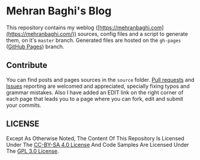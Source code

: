 # Mehran Baghi's Blog
This repository contains my weblog
([https://mehranbaghi.com](https://mehranbaghi.com/)) sources, config files and
a script to generate them, on it's `master` branch. Generated files are hosted
on the `gh-pages` ([GitHub Pages](https://pages.github.com/)) branch.

## Contribute
You can find posts and pages sources in the `source` folder.
[Pull requests](https://github.com/Mehran-Baghi/mehranbaghi.com/pulls) and
[Issues](https://github.com/Mehran-Baghi/mehranbaghi.com/issues) reporting are
welcomed and appreciated, specially fixing typos and grammar mistakes. Also I
have added an EDIT link on the right corner of each page that leads you to a
page where you can fork, edit and submit your commits.

## LICENSE
Except As Otherwise Noted, The Content Of This Repository Is Licensed Under The
<a href="https://creativecommons.org/licenses/by-sa/4.0/" rel="license">CC-BY-SA 4.0 License</a>
And Code Samples Are Licensed Under The
<a href="https://www.gnu.org/licenses/gpl-3.0.en.html" rel="license">GPL 3.0 License</a>.
